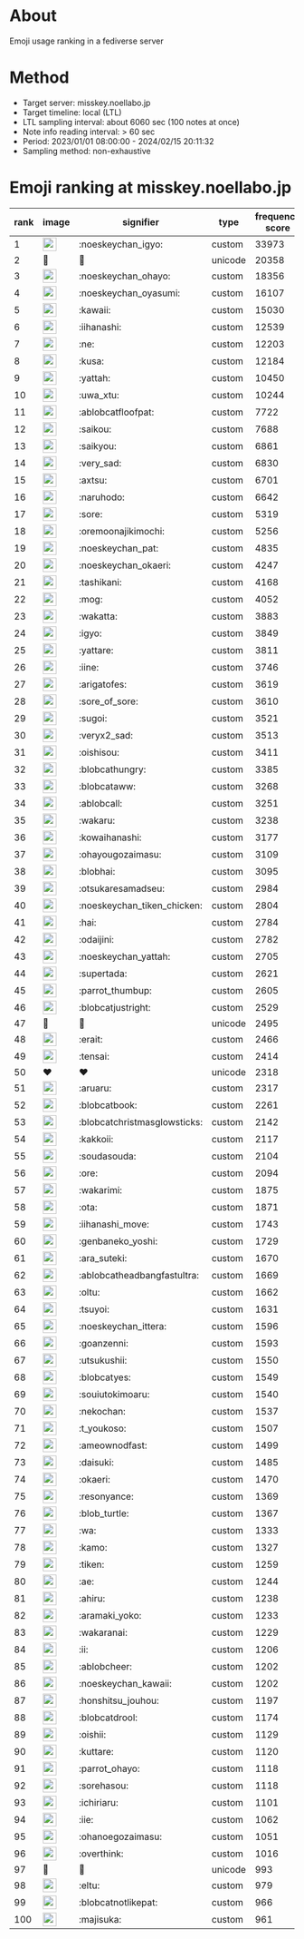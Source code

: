 # About
Emoji usage ranking in a fediverse server

# Method
- Target server: misskey.noellabo.jp
- Target timeline: local (LTL)
- LTL sampling interval: about 6060 sec (100 notes at once)
- Note info reading interval: > 60 sec
- Period: 2023/01/01 08:00:00 - 2024/02/15 20:11:32 
- Sampling method: non-exhaustive

# Emoji ranking at misskey.noellabo.jp

|rank|image|signifier|type|frequency score|
|----|----|----|----|----|
|1|<img height="24" src="https://misskey.noellabo.jp/emoji/noeskeychan_igyo.webp">|:noeskeychan_igyo:|custom|33973|
|2|🎉|🎉|unicode|20358|
|3|<img height="24" src="https://misskey.noellabo.jp/emoji/noeskeychan_ohayo.webp">|:noeskeychan_ohayo:|custom|18356|
|4|<img height="24" src="https://misskey.noellabo.jp/emoji/noeskeychan_oyasumi.webp">|:noeskeychan_oyasumi:|custom|16107|
|5|<img height="24" src="https://misskey.noellabo.jp/emoji/kawaii.webp">|:kawaii:|custom|15030|
|6|<img height="24" src="https://misskey.noellabo.jp/emoji/iihanashi.webp">|:iihanashi:|custom|12539|
|7|<img height="24" src="https://misskey.noellabo.jp/emoji/ne.webp">|:ne:|custom|12203|
|8|<img height="24" src="https://misskey.noellabo.jp/emoji/kusa.webp">|:kusa:|custom|12184|
|9|<img height="24" src="https://misskey.noellabo.jp/emoji/yattah.webp">|:yattah:|custom|10450|
|10|<img height="24" src="https://misskey.noellabo.jp/emoji/uwa_xtu.webp">|:uwa_xtu:|custom|10244|
|11|<img height="24" src="https://misskey.noellabo.jp/emoji/ablobcatfloofpat.webp">|:ablobcatfloofpat:|custom|7722|
|12|<img height="24" src="https://misskey.noellabo.jp/emoji/saikou.webp">|:saikou:|custom|7688|
|13|<img height="24" src="https://misskey.noellabo.jp/emoji/saikyou.webp">|:saikyou:|custom|6861|
|14|<img height="24" src="https://misskey.noellabo.jp/emoji/very_sad.webp">|:very_sad:|custom|6830|
|15|<img height="24" src="https://misskey.noellabo.jp/emoji/axtsu.webp">|:axtsu:|custom|6701|
|16|<img height="24" src="https://misskey.noellabo.jp/emoji/naruhodo.webp">|:naruhodo:|custom|6642|
|17|<img height="24" src="https://misskey.noellabo.jp/emoji/sore.webp">|:sore:|custom|5319|
|18|<img height="24" src="https://misskey.noellabo.jp/emoji/oremoonajikimochi.webp">|:oremoonajikimochi:|custom|5256|
|19|<img height="24" src="https://misskey.noellabo.jp/emoji/noeskeychan_pat.webp">|:noeskeychan_pat:|custom|4835|
|20|<img height="24" src="https://misskey.noellabo.jp/emoji/noeskeychan_okaeri.webp">|:noeskeychan_okaeri:|custom|4247|
|21|<img height="24" src="https://misskey.noellabo.jp/emoji/tashikani.webp">|:tashikani:|custom|4168|
|22|<img height="24" src="https://misskey.noellabo.jp/emoji/mog.webp">|:mog:|custom|4052|
|23|<img height="24" src="https://misskey.noellabo.jp/emoji/wakatta.webp">|:wakatta:|custom|3883|
|24|<img height="24" src="https://misskey.noellabo.jp/emoji/igyo.webp">|:igyo:|custom|3849|
|25|<img height="24" src="https://misskey.noellabo.jp/emoji/yattare.webp">|:yattare:|custom|3811|
|26|<img height="24" src="https://misskey.noellabo.jp/emoji/iine.webp">|:iine:|custom|3746|
|27|<img height="24" src="https://misskey.noellabo.jp/emoji/arigatofes.webp">|:arigatofes:|custom|3619|
|28|<img height="24" src="https://misskey.noellabo.jp/emoji/sore_of_sore.webp">|:sore_of_sore:|custom|3610|
|29|<img height="24" src="https://misskey.noellabo.jp/emoji/sugoi.webp">|:sugoi:|custom|3521|
|30|<img height="24" src="https://misskey.noellabo.jp/emoji/veryx2_sad.webp">|:veryx2_sad:|custom|3513|
|31|<img height="24" src="https://misskey.noellabo.jp/emoji/oishisou.webp">|:oishisou:|custom|3411|
|32|<img height="24" src="https://misskey.noellabo.jp/emoji/blobcathungry.webp">|:blobcathungry:|custom|3385|
|33|<img height="24" src="https://misskey.noellabo.jp/emoji/blobcataww.webp">|:blobcataww:|custom|3268|
|34|<img height="24" src="https://misskey.noellabo.jp/emoji/ablobcall.webp">|:ablobcall:|custom|3251|
|35|<img height="24" src="https://misskey.noellabo.jp/emoji/wakaru.webp">|:wakaru:|custom|3238|
|36|<img height="24" src="https://misskey.noellabo.jp/emoji/kowaihanashi.webp">|:kowaihanashi:|custom|3177|
|37|<img height="24" src="https://misskey.noellabo.jp/emoji/ohayougozaimasu.webp">|:ohayougozaimasu:|custom|3109|
|38|<img height="24" src="https://misskey.noellabo.jp/emoji/blobhai.webp">|:blobhai:|custom|3095|
|39|<img height="24" src="https://misskey.noellabo.jp/emoji/otsukaresamadseu.webp">|:otsukaresamadseu:|custom|2984|
|40|<img height="24" src="https://misskey.noellabo.jp/emoji/noeskeychan_tiken_chicken.webp">|:noeskeychan_tiken_chicken:|custom|2804|
|41|<img height="24" src="https://misskey.noellabo.jp/emoji/hai.webp">|:hai:|custom|2784|
|42|<img height="24" src="https://misskey.noellabo.jp/emoji/odaijini.webp">|:odaijini:|custom|2782|
|43|<img height="24" src="https://misskey.noellabo.jp/emoji/noeskeychan_yattah.webp">|:noeskeychan_yattah:|custom|2705|
|44|<img height="24" src="https://misskey.noellabo.jp/emoji/supertada.webp">|:supertada:|custom|2621|
|45|<img height="24" src="https://misskey.noellabo.jp/emoji/parrot_thumbup.webp">|:parrot_thumbup:|custom|2605|
|46|<img height="24" src="https://misskey.noellabo.jp/emoji/blobcatjustright.webp">|:blobcatjustright:|custom|2529|
|47|🍗|🍗|unicode|2495|
|48|<img height="24" src="https://misskey.noellabo.jp/emoji/erait.webp">|:erait:|custom|2466|
|49|<img height="24" src="https://misskey.noellabo.jp/emoji/tensai.webp">|:tensai:|custom|2414|
|50|❤|❤|unicode|2318|
|51|<img height="24" src="https://misskey.noellabo.jp/emoji/aruaru.webp">|:aruaru:|custom|2317|
|52|<img height="24" src="https://misskey.noellabo.jp/emoji/blobcatbook.webp">|:blobcatbook:|custom|2261|
|53|<img height="24" src="https://misskey.noellabo.jp/emoji/blobcatchristmasglowsticks.webp">|:blobcatchristmasglowsticks:|custom|2142|
|54|<img height="24" src="https://misskey.noellabo.jp/emoji/kakkoii.webp">|:kakkoii:|custom|2117|
|55|<img height="24" src="https://misskey.noellabo.jp/emoji/soudasouda.webp">|:soudasouda:|custom|2104|
|56|<img height="24" src="https://misskey.noellabo.jp/emoji/ore.webp">|:ore:|custom|2094|
|57|<img height="24" src="https://misskey.noellabo.jp/emoji/wakarimi.webp">|:wakarimi:|custom|1875|
|58|<img height="24" src="https://misskey.noellabo.jp/emoji/ota.webp">|:ota:|custom|1871|
|59|<img height="24" src="https://misskey.noellabo.jp/emoji/iihanashi_move.webp">|:iihanashi_move:|custom|1743|
|60|<img height="24" src="https://misskey.noellabo.jp/emoji/genbaneko_yoshi.webp">|:genbaneko_yoshi:|custom|1729|
|61|<img height="24" src="https://misskey.noellabo.jp/emoji/ara_suteki.webp">|:ara_suteki:|custom|1670|
|62|<img height="24" src="https://misskey.noellabo.jp/emoji/ablobcatheadbangfastultra.webp">|:ablobcatheadbangfastultra:|custom|1669|
|63|<img height="24" src="https://misskey.noellabo.jp/emoji/oltu.webp">|:oltu:|custom|1662|
|64|<img height="24" src="https://misskey.noellabo.jp/emoji/tsuyoi.webp">|:tsuyoi:|custom|1631|
|65|<img height="24" src="https://misskey.noellabo.jp/emoji/noeskeychan_ittera.webp">|:noeskeychan_ittera:|custom|1596|
|66|<img height="24" src="https://misskey.noellabo.jp/emoji/goanzenni.webp">|:goanzenni:|custom|1593|
|67|<img height="24" src="https://misskey.noellabo.jp/emoji/utsukushii.webp">|:utsukushii:|custom|1550|
|68|<img height="24" src="https://misskey.noellabo.jp/emoji/blobcatyes.webp">|:blobcatyes:|custom|1549|
|69|<img height="24" src="https://misskey.noellabo.jp/emoji/souiutokimoaru.webp">|:souiutokimoaru:|custom|1540|
|70|<img height="24" src="https://misskey.noellabo.jp/emoji/nekochan.webp">|:nekochan:|custom|1537|
|71|<img height="24" src="https://misskey.noellabo.jp/emoji/t_youkoso.webp">|:t_youkoso:|custom|1507|
|72|<img height="24" src="https://misskey.noellabo.jp/emoji/ameownodfast.webp">|:ameownodfast:|custom|1499|
|73|<img height="24" src="https://misskey.noellabo.jp/emoji/daisuki.webp">|:daisuki:|custom|1485|
|74|<img height="24" src="https://misskey.noellabo.jp/emoji/okaeri.webp">|:okaeri:|custom|1470|
|75|<img height="24" src="https://misskey.noellabo.jp/emoji/resonyance.webp">|:resonyance:|custom|1369|
|76|<img height="24" src="https://misskey.noellabo.jp/emoji/blob_turtle.webp">|:blob_turtle:|custom|1367|
|77|<img height="24" src="https://misskey.noellabo.jp/emoji/wa.webp">|:wa:|custom|1333|
|78|<img height="24" src="https://misskey.noellabo.jp/emoji/kamo.webp">|:kamo:|custom|1327|
|79|<img height="24" src="https://misskey.noellabo.jp/emoji/tiken.webp">|:tiken:|custom|1259|
|80|<img height="24" src="https://misskey.noellabo.jp/emoji/ae.webp">|:ae:|custom|1244|
|81|<img height="24" src="https://misskey.noellabo.jp/emoji/ahiru.webp">|:ahiru:|custom|1238|
|82|<img height="24" src="https://misskey.noellabo.jp/emoji/aramaki_yoko.webp">|:aramaki_yoko:|custom|1233|
|83|<img height="24" src="https://misskey.noellabo.jp/emoji/wakaranai.webp">|:wakaranai:|custom|1229|
|84|<img height="24" src="https://misskey.noellabo.jp/emoji/ii.webp">|:ii:|custom|1206|
|85|<img height="24" src="https://misskey.noellabo.jp/emoji/ablobcheer.webp">|:ablobcheer:|custom|1202|
|86|<img height="24" src="https://misskey.noellabo.jp/emoji/noeskeychan_kawaii.webp">|:noeskeychan_kawaii:|custom|1202|
|87|<img height="24" src="https://misskey.noellabo.jp/emoji/honshitsu_jouhou.webp">|:honshitsu_jouhou:|custom|1197|
|88|<img height="24" src="https://misskey.noellabo.jp/emoji/blobcatdrool.webp">|:blobcatdrool:|custom|1174|
|89|<img height="24" src="https://misskey.noellabo.jp/emoji/oishii.webp">|:oishii:|custom|1129|
|90|<img height="24" src="https://misskey.noellabo.jp/emoji/kuttare.webp">|:kuttare:|custom|1120|
|91|<img height="24" src="https://misskey.noellabo.jp/emoji/parrot_ohayo.webp">|:parrot_ohayo:|custom|1118|
|92|<img height="24" src="https://misskey.noellabo.jp/emoji/sorehasou.webp">|:sorehasou:|custom|1118|
|93|<img height="24" src="https://misskey.noellabo.jp/emoji/ichiriaru.webp">|:ichiriaru:|custom|1101|
|94|<img height="24" src="https://misskey.noellabo.jp/emoji/iie.webp">|:iie:|custom|1062|
|95|<img height="24" src="https://misskey.noellabo.jp/emoji/ohanoegozaimasu.webp">|:ohanoegozaimasu:|custom|1051|
|96|<img height="24" src="https://misskey.noellabo.jp/emoji/overthink.webp">|:overthink:|custom|1016|
|97|👀|👀|unicode|993|
|98|<img height="24" src="https://misskey.noellabo.jp/emoji/eltu.webp">|:eltu:|custom|979|
|99|<img height="24" src="https://misskey.noellabo.jp/emoji/blobcatnotlikepat.webp">|:blobcatnotlikepat:|custom|966|
|100|<img height="24" src="https://misskey.noellabo.jp/emoji/majisuka.webp">|:majisuka:|custom|961|
